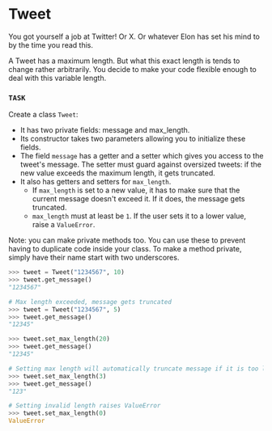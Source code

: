 # Tweet

You got yourself a job at Twitter!
Or X.
Or whatever Elon has set his mind to by the time you read this.

A Tweet has a maximum length.
But what this exact length is tends to change rather arbitrarily.
You decide to make your code flexible enough to deal with this variable length.

### `TASK`
Create a class `Tweet`:

* It has two private fields: message and max_length.
* Its constructor takes two parameters allowing you to initialize these fields.
* The field `message` has a getter and a setter which gives you access to the tweet's message.
  The setter must guard against oversized tweets: if the new value exceeds the maximum length, it gets truncated.
* It also has getters and setters for `max_length`.
  * If `max_length` is set to a new value, it has to make sure that the current message doesn't exceed it.
    If it does, the message gets truncated.
  * `max_length` must at least be `1`.
    If the user sets it to a lower value, raise a `ValueError`.

Note: you can make private methods too.
You can use these to prevent having to duplicate code inside your class.
To make a method private, simply have their name start with two underscores.

```python
>>> tweet = Tweet("1234567", 10)
>>> tweet.get_message()
"1234567"

# Max length exceeded, message gets truncated
>>> tweet = Tweet("1234567", 5)
>>> tweet.get_message()
"12345"

>>> tweet.set_max_length(20)
>>> tweet.get_message()
"12345"

# Setting max length will automatically truncate message if it is too long
>>> tweet.set_max_length(3)
>>> tweet.get_message()
"123"

# Setting invalid length raises ValueError
>>> tweet.set_max_length(0)
ValueError
```

